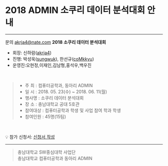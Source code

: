 # 2018 ADMIN 소쿠리 데이터 분석대회 안내
----------
 문의 akrja4@nate.com
**2018 소쿠리 데이터 분석대회**

- 회장: 신하람([akrja4](https://acmicpc.net/user/akrja4))
- 진행: 박성욱([sungwuk](https://github.com/sungwuk)), 한선규([coMkkyu](https://github.com/coMkkyu))
- 운영진:오현정,이재인,김남형,홍석우,백우진
<br>

> - 주 최 : 컴퓨터공학과, 동아리 ADMIN
> - 일 시 : 2018. 05. 23(수) ~ 2018. 06. 11(월)
> - 행사명 : 소쿠리 데이터 분석대회
> - 장 소 : 충남대학교 공대 5호관
> - 참여대상 : 컴퓨터공학과 학생 및 사업 참여 학과 학생
> - 참여인원 : 45명(15팀)

<br>

:bulb: 참가 신청서: [신청서 작성](https://docs.google.com/forms/d/e/1FAIpQLSchoXh4hKHM9Vb_8RWvTru3o6Bnao8adqXMIE202FNs2koQYw/viewform?usp=sf_link)

----------

> 충남대학교 SW중심대학 사업단 <br>
> 충남대학교 컴퓨터공학과 동아리 ADMIN
<br>
